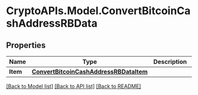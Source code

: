 # CryptoAPIs.Model.ConvertBitcoinCashAddressRBData

## Properties

Name | Type | Description | Notes
------------ | ------------- | ------------- | -------------
**Item** | [**ConvertBitcoinCashAddressRBDataItem**](ConvertBitcoinCashAddressRBDataItem.md) |  | 

[[Back to Model list]](../README.md#documentation-for-models) [[Back to API list]](../README.md#documentation-for-api-endpoints) [[Back to README]](../README.md)

